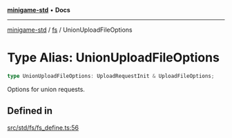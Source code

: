 [**minigame-std**](../../../README.md) • **Docs**

***

[minigame-std](../../../README.md) / [fs](../README.md) / UnionUploadFileOptions

# Type Alias: UnionUploadFileOptions

```ts
type UnionUploadFileOptions: UploadRequestInit & UploadFileOptions;
```

Options for union requests.

## Defined in

[src/std/fs/fs\_define.ts:56](https://github.com/JiangJie/minigame-std/blob/0b3f4c24a764d15c8d4cfbfab659d3f6c53dfd93/src/std/fs/fs_define.ts#L56)
